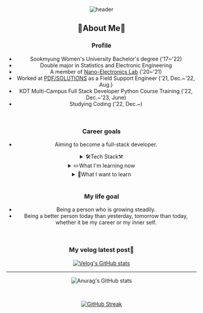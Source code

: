 <center>
  
![header](https://capsule-render.vercel.app/api?type=waving&color=gradient&customColorList=&height=100&animation=fadeIn&section=footer&fontsize=1&text=💻☕📖&fontAlign=70) 

## 🍒About Me🍒
### Profile
- Sookmyung Women's University Bachelor's degree ('17~'22)
- Double major in Statistics and Electronic Engineering
- A member of [Nano-Electronics Lab](https://kimeesookmyung.wixsite.com/kimgroup) ('20~'21)
- Worked at [PDF/SOLUTIONS](https://www.pdf.com/) as a Field Support Engineer ('21, Dec.~'22, Aug.)
- KDT Multi-Campus Full Stack Developer Python Course Training ('22, Dec.~'23, June)
- Studying Coding ('22, Dec.~)

<br>

### Career goals
- Aiming to become a full-stack developer.

<details>
  <summary>
    🛠️Tech Stack⚒️
  </summary>
  
  ![HTML5](https://img.shields.io/badge/HTML5-E34F26?style=for-the-badge&logo=html5&logoColor=white)
  ![CSS3](https://img.shields.io/badge/CSS3-1572B6?style=for-the-badge&logo=css3&logoColor=white)
  ![mysql](https://img.shields.io/badge/MySQL-00000F?style=for-the-badge&logo=mysql&logoColor=white)
  ![R](https://img.shields.io/badge/R-276DC3?style=for-the-badge&logo=r&logoColor=white)
  ![markdown](https://img.shields.io/badge/Markdown-000000?style=for-the-badge&logo=markdown&logoColor=white)
</details>

<details>
  <summary>
    ✏️What I'm learning now
  </summary>
  ![pyhon](https://img.shields.io/badge/Python-14354C?style=for-the-badge&logo=python&logoColor=white)
  ![JS](https://img.shields.io/badge/JavaScript-F7DF1E?style=for-the-badge&logo=JavaScript&logoColor=white)
</details>

<details>
  <summary>
   🚩What I want to learn
  </summary>
  ![django](https://img.shields.io/badge/Django-092E20?style=for-the-badge&logo=django&logoColor=white)
  ![react](https://img.shields.io/badge/React-20232A?style=for-the-badge&logo=react&logoColor=61DAFB)
  ![mongodb](https://img.shields.io/badge/MongoDB-4EA94B?style=for-the-badge&logo=mongodb&logoColor=white)
  ![amazon_aws](https://img.shields.io/badge/Amazon_AWS-232F3E?style=for-the-badge&logo=amazon-aws&logoColor=white)
</details>

<br>

### My life goal
- Being a person who is growing steadily.
- Being a better person today than yesterday, tomorrow than today, whether it be my career or my inner self.

<br>

### My velog latest post📑
[![Velog's GitHub stats](https://velog-readme-stats.vercel.app/api?name=gata96&color=black)](https://velog.io/@gata96)

---
![Anurag's GitHub stats](https://github-readme-stats.vercel.app/api?username=gata96&show_icons=true&theme=radical)

<br>

[![GitHub Streak](https://streak-stats.demolab.com?user=gata96&theme=radical)](https://git.io/streak-stats)

</center> 
